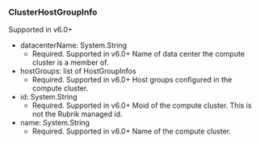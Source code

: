 ### ClusterHostGroupInfo
Supported in v6.0+

- datacenterName: System.String
  - Required. Supported in v6.0+
  Name of data center the compute cluster is a member of.
- hostGroups: list of HostGroupInfos
  - Required. Supported in v6.0+
  Host groups configured in the compute cluster.
- id: System.String
  - Required. Supported in v6.0+
  Moid of the compute cluster. This is not the Rubrik managed id.
- name: System.String
  - Required. Supported in v6.0+
  Name of the compute cluster.
